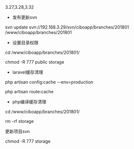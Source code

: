 3.27,3.28,3.32

* 发布更新svn

svn update svn://192.168.3.29/svn/ciboapp/branches/201801 /www/ciboapp/branches/201801

* 设置目录权限

cd /www/ciboapp/branches/201801/

chmod -R 777 public storage

* laravel缓存清理

php artisan config:cache  --env=production

php artisan route:cache

* php编译缓存清理

cd /www/ciboapp/branches/201801/

rm -rf storage

更新项目svn

chmod -R 777 storage

